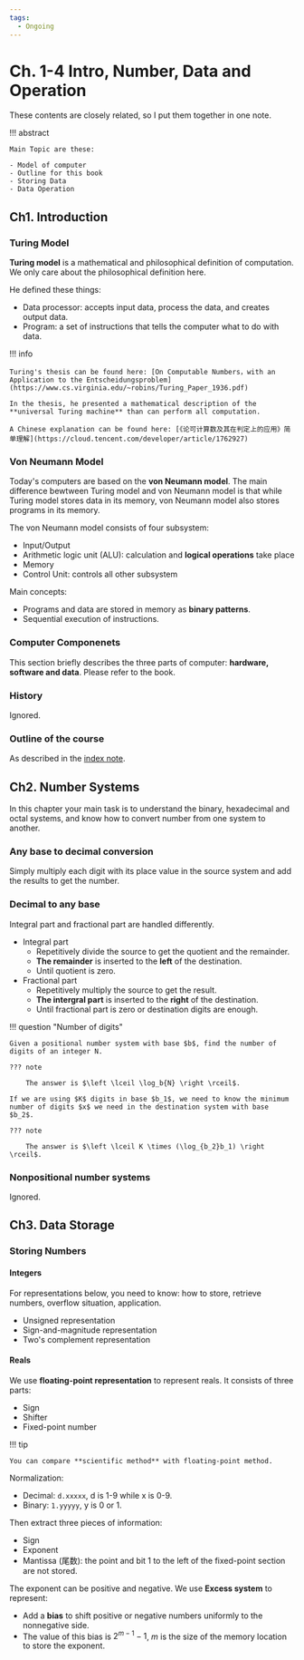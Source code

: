 ```yaml
---
tags:
  - Ongoing
---
```


# Ch. 1-4 Intro, Number, Data and Operation

These contents are closely related, so I put them together in one note.

<!-- prettier-ignore-start -->
!!! abstract
    
    Main Topic are these:

    - Model of computer
    - Outline for this book
    - Storing Data
    - Data Operation
<!-- prettier-ignore-end -->

## Ch1. Introduction

### Turing Model

**Turing model** is a mathematical and philosophical definition of computation. We only care about the philosophical definition here.

He defined these things: 

- Data processor: accepts input data, process the data, and creates output data.
- Program: a set of instructions that tells the computer what to do with data.

<!-- prettier-ignore-start -->
!!! info

    Turing's thesis can be found here: [On Computable Numbers，with an Application to the Entscheidungsproblem](https://www.cs.virginia.edu/~robins/Turing_Paper_1936.pdf)

    In the thesis, he presented a mathematical description of the **universal Turing machine** than can perform all computation.

    A Chinese explanation can be found here: [《论可计算数及其在判定上的应用》简单理解](https://cloud.tencent.com/developer/article/1762927)
<!-- prettier-ignore-end -->

### Von Neumann Model

Today's computers are based on the **von Neumann model**. The main difference bewtween Turing model and von Neumann model is that while Turing model stores data in its memory, von Neumann model also stores programs in its memory.

The von Neumann model consists of four subsystem:

- Input/Output
- Arithmetic logic unit (ALU): calculation and **logical operations** take place
- Memory
- Control Unit: controls all other subsystem

Main concepts:

- Programs and data are stored in memory as **binary patterns**.
- Sequential execution of instructions.

### Computer Componenets

This section briefly describes the three parts of computer: **hardware, software and data**. Please refer to the book.

### History

Ignored.

### Outline of the course

As described in the [index note](index.md).

## Ch2. Number Systems

In this chapter your main task is to understand the binary, hexadecimal and octal systems, and know how to convert number from one system to another.

### Any base to decimal conversion

Simply multiply each digit with its place value in the source system and add the results to get the number.

### Decimal to any base

Integral part and fractional part are handled differently.

- Integral part
    - Repetitively divide the source to get the quotient and the remainder.
    - **The remainder** is inserted to the **left** of the destination.
    - Until quotient is zero.
- Fractional part
    - Repetitively multiply the source to get the result.
    - **The intergral part** is inserted to the **right** of the destination.
    - Until fractional part is zero or destination digits are enough.

<!-- prettier-ignore-start -->
!!! question "Number of digits"
    
    Given a positional number system with base $b$, find the number of digits of an integer N.

    ??? note
        
        The answer is $\left \lceil \log_b{N} \right \rceil$.

    If we are using $K$ digits in base $b_1$, we need to know the minimum number of digits $x$ we need in the destination system with base $b_2$.

    ??? note
        
        The answer is $\left \lceil K \times (\log_{b_2}b_1) \right \rceil$.

<!-- prettier-ignore-end -->

### Nonpositional number systems

Ignored.

## Ch3. Data Storage

### Storing Numbers

#### Integers

For representations below, you need to know: how to store, retrieve numbers, overflow situation, application.

- Unsigned representation
- Sign-and-magnitude representation
- Two's complement representation

#### Reals

We use **floating-point representation** to represent reals. It consists of three parts:

- Sign
- Shifter
- Fixed-point number

<!-- prettier-ignore-start -->
!!! tip
    
    You can compare **scientific method** with floating-point method.
<!-- prettier-ignore-end -->

Normalization: 

- Decimal: `d.xxxxx`, d is 1-9 while x is 0-9.
- Binary: `1.yyyyy`, y is 0 or 1.

Then extract three pieces of information:

- Sign
- Exponent
- Mantissa (尾数): the point and bit 1 to the left of the fixed-point section are not stored.

The exponent can be positive and negative. We use **Excess system** to represent:

- Add a **bias** to shift positive or negative numbers uniformly to the nonnegative side.
- The value of this bias is $2^{m-1}-1$, $m$ is the size of the memory location to store the exponent.









